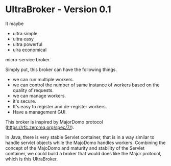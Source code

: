 # UltraBroker - Version 0.1
It maybe
 - ultra simple
 - ultra easy
 - ultra powerful
 - ulra economical
   
  micro-service broker.

Simply put, this broker can have the following things.
- we can run multiple workers.
- we can control the number of same instance of workers based on the quality of requests.
- we can manage workers.
- it's secure.
- It's easy to register and de-register workers.
- Have a management GUI.

This broker is inspired by MajorDomo protocol (https://rfc.zeromq.org/spec/7/). 

In Java, there is very stable Servlet container, that is in a way similar to handle servlet objects while the MajoDomo handles workers. Combining the concept of the MajoDomo and maturity and stability of the Servlet container, we could build a broker that would does like the Major protocol, which is this UltraBroker.
